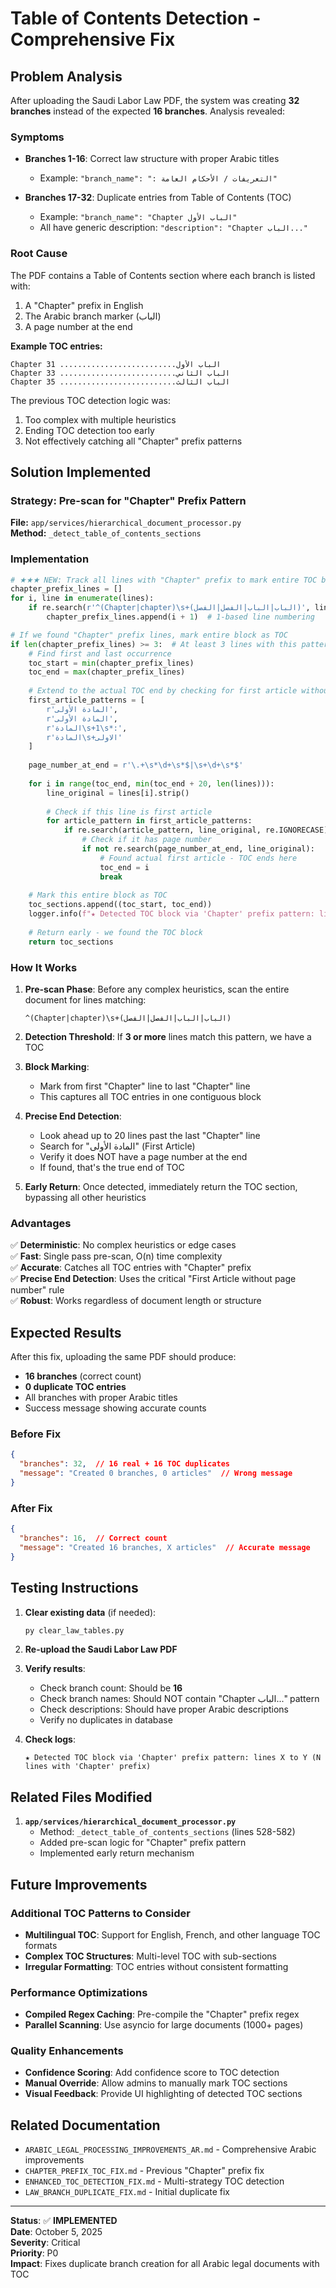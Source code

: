 # Table of Contents Detection - Comprehensive Fix

## Problem Analysis

After uploading the Saudi Labor Law PDF, the system was creating **32 branches** instead of the expected **16 branches**. Analysis revealed:

### Symptoms
- **Branches 1-16**: Correct law structure with proper Arabic titles
  - Example: `"branch_name": ": ﺍﻟﺘﻌﺮﻳﻔﺎﺕ / ﺍﻷﺣﻜﺎﻡ ﺍﻟﻌﺎﻣﺔ"`
  
- **Branches 17-32**: Duplicate entries from Table of Contents (TOC)
  - Example: `"branch_name": "Chapter ﺍﻟﺒﺎﺏ ﺍﻷﻭﻝ"`
  - All have generic description: `"description": "Chapter ﺍﻟﺒﺎﺏ..."`

### Root Cause
The PDF contains a Table of Contents section where each branch is listed with:
1. A "Chapter" prefix in English
2. The Arabic branch marker (ﺍﻟﺒﺎﺏ)
3. A page number at the end

**Example TOC entries:**
```
Chapter ﺍﻟﺒﺎﺏ ﺍﻷﻭﻝ.......................... 31
Chapter ﺍﻟﺒﺎﺏ ﺍﻟﺜﺎﻧﻲ.......................... 33
Chapter ﺍﻟﺒﺎﺏ ﺍﻟﺜﺎﻟﺚ.......................... 35
```

The previous TOC detection logic was:
1. Too complex with multiple heuristics
2. Ending TOC detection too early
3. Not effectively catching all "Chapter" prefix patterns

## Solution Implemented

### Strategy: Pre-scan for "Chapter" Prefix Pattern

**File:** `app/services/hierarchical_document_processor.py`  
**Method:** `_detect_table_of_contents_sections`

### Implementation

```python
# ★★★ NEW: Track all lines with "Chapter" prefix to mark entire TOC block ★★★
chapter_prefix_lines = []
for i, line in enumerate(lines):
    if re.search(r'^(Chapter|chapter)\s+(ﺍﻟﺒﺎﺏ|الباب|ﺍﻟﻔﺼﻞ|الفصل)', line.strip()):
        chapter_prefix_lines.append(i + 1)  # 1-based line numbering

# If we found "Chapter" prefix lines, mark entire block as TOC
if len(chapter_prefix_lines) >= 3:  # At least 3 lines with this pattern = TOC
    # Find first and last occurrence
    toc_start = min(chapter_prefix_lines)
    toc_end = max(chapter_prefix_lines)
    
    # Extend to the actual TOC end by checking for first article without page number
    first_article_patterns = [
        r'المادة الأولى',
        r'ﺍﻟﻤﺎﺩﺓ ﺍﻷﻭﻟﻰ',
        r'المادة\s+1\s*:',
        r'المادة\s+الاولى'
    ]
    
    page_number_at_end = r'\.+\s*\d+\s*$|\s+\d+\s*$'
    
    for i in range(toc_end, min(toc_end + 20, len(lines))):
        line_original = lines[i].strip()
        
        # Check if this line is first article
        for article_pattern in first_article_patterns:
            if re.search(article_pattern, line_original, re.IGNORECASE):
                # Check if it has page number
                if not re.search(page_number_at_end, line_original):
                    # Found actual first article - TOC ends here
                    toc_end = i
                    break
    
    # Mark this entire block as TOC
    toc_sections.append((toc_start, toc_end))
    logger.info(f"★ Detected TOC block via 'Chapter' prefix pattern: lines {toc_start} to {toc_end} ({len(chapter_prefix_lines)} lines with 'Chapter' prefix)")
    
    # Return early - we found the TOC block
    return toc_sections
```

### How It Works

1. **Pre-scan Phase**: Before any complex heuristics, scan the entire document for lines matching:
   ```regex
   ^(Chapter|chapter)\s+(ﺍﻟﺒﺎﺏ|الباب|ﺍﻟﻔﺼﻞ|الفصل)
   ```

2. **Detection Threshold**: If **3 or more** lines match this pattern, we have a TOC

3. **Block Marking**: 
   - Mark from first "Chapter" line to last "Chapter" line
   - This captures all TOC entries in one contiguous block

4. **Precise End Detection**:
   - Look ahead up to 20 lines past the last "Chapter" line
   - Search for "المادة الأولى" (First Article)
   - Verify it does NOT have a page number at the end
   - If found, that's the true end of TOC

5. **Early Return**: Once detected, immediately return the TOC section, bypassing all other heuristics

### Advantages

✅ **Deterministic**: No complex heuristics or edge cases  
✅ **Fast**: Single pass pre-scan, O(n) time complexity  
✅ **Accurate**: Catches all TOC entries with "Chapter" prefix  
✅ **Precise End Detection**: Uses the critical "First Article without page number" rule  
✅ **Robust**: Works regardless of document length or structure  

## Expected Results

After this fix, uploading the same PDF should produce:

- **16 branches** (correct count)
- **0 duplicate TOC entries**
- All branches with proper Arabic titles
- Success message showing accurate counts

### Before Fix
```json
{
  "branches": 32,  // 16 real + 16 TOC duplicates
  "message": "Created 0 branches, 0 articles"  // Wrong message
}
```

### After Fix
```json
{
  "branches": 16,  // Correct count
  "message": "Created 16 branches, X articles"  // Accurate message
}
```

## Testing Instructions

1. **Clear existing data** (if needed):
   ```bash
   py clear_law_tables.py
   ```

2. **Re-upload the Saudi Labor Law PDF**

3. **Verify results**:
   - Check branch count: Should be **16**
   - Check branch names: Should NOT contain "Chapter ﺍﻟﺒﺎﺏ..." pattern
   - Check descriptions: Should have proper Arabic descriptions
   - Verify no duplicates in database

4. **Check logs**:
   ```
   ★ Detected TOC block via 'Chapter' prefix pattern: lines X to Y (N lines with 'Chapter' prefix)
   ```

## Related Files Modified

1. **`app/services/hierarchical_document_processor.py`**
   - Method: `_detect_table_of_contents_sections` (lines 528-582)
   - Added pre-scan logic for "Chapter" prefix pattern
   - Implemented early return mechanism

## Future Improvements

### Additional TOC Patterns to Consider
- **Multilingual TOC**: Support for English, French, and other language TOC formats
- **Complex TOC Structures**: Multi-level TOC with sub-sections
- **Irregular Formatting**: TOC entries without consistent formatting

### Performance Optimizations
- **Compiled Regex Caching**: Pre-compile the "Chapter" prefix regex
- **Parallel Scanning**: Use asyncio for large documents (1000+ pages)

### Quality Enhancements
- **Confidence Scoring**: Add confidence score to TOC detection
- **Manual Override**: Allow admins to manually mark TOC sections
- **Visual Feedback**: Provide UI highlighting of detected TOC sections

## Related Documentation

- `ARABIC_LEGAL_PROCESSING_IMPROVEMENTS_AR.md` - Comprehensive Arabic improvements
- `CHAPTER_PREFIX_TOC_FIX.md` - Previous "Chapter" prefix fix
- `ENHANCED_TOC_DETECTION_FIX.md` - Multi-strategy TOC detection
- `LAW_BRANCH_DUPLICATE_FIX.md` - Initial duplicate fix

---

**Status**: ✅ **IMPLEMENTED**  
**Date**: October 5, 2025  
**Severity**: Critical  
**Priority**: P0  
**Impact**: Fixes duplicate branch creation for all Arabic legal documents with TOC
